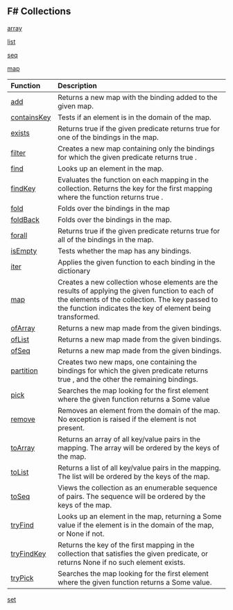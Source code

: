 F# Collections
--------------

[array](https://github.com/sudipto80/fscollections/blob/master/array.md)

[list](https://github.com/sudipto80/fscollections/blob/master/list.md)

[seq](https://github.com/sudipto80/fscollections/blob/master/seq.md)

[map](https://github.com/sudipto80/fscollections/blob/master/map.md)


|Function|Description|
|:--------|:-----------|
|[add](https://github.com/sudipto80/fscollections/blob/master/map.md#add)|Returns a new map with the binding added to the given map.|
|[containsKey](https://github.com/sudipto80/fscollections/blob/master/map.md#containskey)|Tests if an element is in the domain of the map.|
|[exists](https://github.com/sudipto80/fscollections/blob/master/map.md#exists)|Returns  true  if the given predicate returns true for one of the bindings in the map.|
|[filter](https://github.com/sudipto80/fscollections/blob/master/map.md#filter)|Creates a new map containing only the bindings for which the given predicate returns  true .|
|[find](https://github.com/sudipto80/fscollections/blob/master/map.md#find)|Looks up an element in the map.|
|[findKey](https://github.com/sudipto80/fscollections/blob/master/map.md#findkey)|Evaluates the function on each mapping in the collection. Returns the key for the first mapping where the function returns  true .|
|[fold](https://github.com/sudipto80/fscollections/blob/master/map.md#fold)|Folds over the bindings in the map|
|[foldBack](https://github.com/sudipto80/fscollections/blob/master/map.md#foldback)|Folds over the bindings in the map.|
|[forall](https://github.com/sudipto80/fscollections/blob/master/map.md#forall)|Returns true if the given predicate returns true for all of the bindings in the map.|
|[isEmpty](https://github.com/sudipto80/fscollections/blob/master/map.md#isempty)|Tests whether the map has any bindings.|
|[iter](https://github.com/sudipto80/fscollections/blob/master/map.md#iter)|Applies the given function to each binding in the dictionary|
|[map](https://github.com/sudipto80/fscollections/blob/master/map.md#map)|Creates a new collection whose elements are the results of applying the given function to each of the elements of the collection. The key passed to the function indicates the key of element being transformed.|
|[ofArray](https://github.com/sudipto80/fscollections/blob/master/map.md#ofarray)|Returns a new map made from the given bindings.|
|[ofList](https://github.com/sudipto80/fscollections/blob/master/map.md#oflist)|Returns a new map made from the given bindings.|
|[ofSeq](https://github.com/sudipto80/fscollections/blob/master/map.md#ofseq)|Returns a new map made from the given bindings.|
|[partition](https://github.com/sudipto80/fscollections/blob/master/map.md#partition)|Creates two new maps, one containing the bindings for which the given predicate returns  true , and the other the remaining bindings.|
|[pick](https://github.com/sudipto80/fscollections/blob/master/map.md#pick)|Searches the map looking for the first element where the given function returns a  Some  value|
|[remove](https://github.com/sudipto80/fscollections/blob/master/map.md#remove)|Removes an element from the domain of the map. No exception is raised if the element is not present.|
|[toArray](https://github.com/sudipto80/fscollections/blob/master/map.md#toarray)|Returns an array of all key/value pairs in the mapping. The array will be ordered by the keys of the map.|
|[toList](https://github.com/sudipto80/fscollections/blob/master/map.md#tolist)|Returns a list of all key/value pairs in the mapping. The list will be ordered by the keys of the map.|
|[toSeq](https://github.com/sudipto80/fscollections/blob/master/map.md#toseq)|Views the collection as an enumerable sequence of pairs. The sequence will be ordered by the keys of the map.|
|[tryFind](https://github.com/sudipto80/fscollections/blob/master/map.md#tryfind)|Looks up an element in the map, returning a  Some  value if the element is in the domain of the map, or  None  if not.|
|[tryFindKey](https://github.com/sudipto80/fscollections/blob/master/map.md#tryfindkey)|Returns the key of the first mapping in the collection that satisfies the given predicate, or returns  None  if no such element exists.|
|[tryPick](https://github.com/sudipto80/fscollections/blob/master/map.md#trypick)|Searches the map looking for the first element where the given function returns a  Some  value.|
[set](https://github.com/sudipto80/fscollections/blob/master/set.md)
